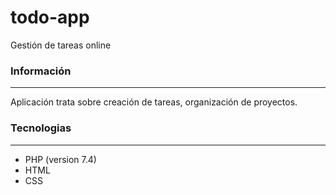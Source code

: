 # todo-app
Gestión de tareas online

 
### Información
***
Aplicación trata sobre creación de tareas, organización de proyectos.

 
### Tecnologias
***
 - PHP (version 7.4)
 - HTML
 - CSS
 
